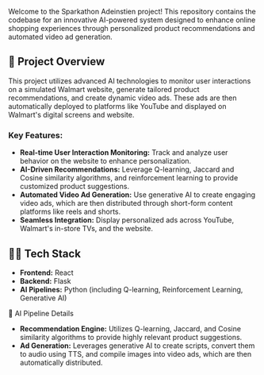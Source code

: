 
Welcome to the Sparkathon Adeinstien project! This repository contains the codebase for an innovative AI-powered system designed to enhance online shopping experiences through personalized product recommendations and automated video ad generation.

## 🚀 Project Overview

This project utilizes advanced AI technologies to monitor user interactions on a simulated Walmart website, generate tailored product recommendations, and create dynamic video ads. These ads are then automatically deployed to platforms like YouTube and displayed on Walmart's digital screens and website.

### Key Features:
- **Real-time User Interaction Monitoring:** Track and analyze user behavior on the website to enhance personalization.
- **AI-Driven Recommendations:** Leverage Q-learning, Jaccard and Cosine similarity algorithms, and reinforcement learning to provide customized product suggestions.
- **Automated Video Ad Generation:** Use generative AI to create engaging video ads, which are then distributed through short-form content platforms like reels and shorts.
- **Seamless Integration:** Display personalized ads across YouTube, Walmart's in-store TVs, and the website.

## 🧑‍💻 Tech Stack

- **Frontend:** React
- **Backend:** Flask
- **AI Pipelines:** Python (including Q-learning, Reinforcement Learning, Generative AI)

🧠 AI Pipeline Details
- **Recommendation Engine:** Utilizes Q-learning, Jaccard, and Cosine similarity algorithms to provide highly relevant product suggestions.
- **Ad Generation:** Leverages generative AI to create scripts, convert them to audio using TTS, and compile images into video ads, which are then automatically distributed.
